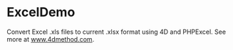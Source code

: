 # ExcelDemo
Convert Excel .xls files to current .xlsx format using 4D and PHPExcel.
See more at www.4dmethod.com.

